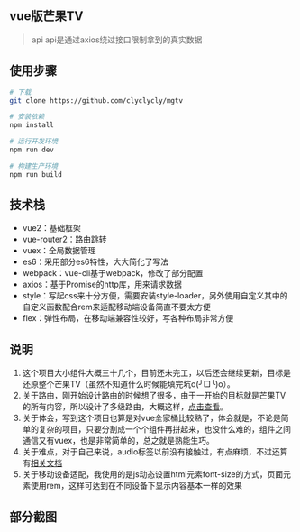 ## vue版芒果TV

> api api是通过axios绕过接口限制拿到的真实数据

## 使用步骤

``` bash
# 下载
git clone https://github.com/clyclycly/mgtv

# 安装依赖
npm install

# 运行开发环境
npm run dev

# 构建生产环境
npm run build

``` 
## 技术栈
 + vue2：基础框架
 + vue-router2：路由跳转
 + vuex：全局数据管理
 + es6：采用部分es6特性，大大简化了写法
 + webpack：vue-cli基于webpack，修改了部分配置
 + axios：基于Promise的http库，用来请求数据
 + style：写起css来十分方便，需要安装style-loader，另外使用自定义其中的自定义函数配合rem来适配移动端设备简直不要太方便
 + flex：弹性布局，在移动端兼容性较好，写各种布局非常方便
 
 ## 说明
1. 这个项目大小组件大概三十几个，目前还未完工，以后还会继续更新，目标是还原整个芒果TV（虽然不知道什么时候能填完坑o(╯□╰)o）。
2. 关于路由，刚开始设计路由的时候想了很多，由于一开始的目标就是芒果TV的所有内容，所以设计了多级路由，大概这样，[点击查看](https://github.com/clyclycly/mgtv/blob/master/src/router/index.js)。
3. 关于体会，写到这个项目也算是对vue全家桶比较熟了，体会就是，不论是简单的复杂的项目，只要分割成一个个组件再拼起来，也没什么难的，组件之间通信又有vuex，也是非常简单的，总之就是熟能生巧。
4. 关于难点，对于自己来说，audio标签以前没有接触过，有点麻烦，不过还算有[相关文档](http://caibaojian.com/html5-audio.html)
5. 关于移动设备适配，我使用的是js动态设置html元素font-size的方式，页面元素使用rem，这样可达到在不同设备下显示内容基本一样的效果

## 部分截图
